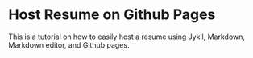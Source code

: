 # Host Resume on Github Pages

This is a tutorial on how to easily host a resume using Jykll, Markdown, Markdown editor, and Github pages.



